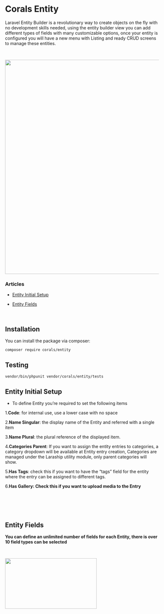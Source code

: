 # Corals Entity
Laravel Entity Builder is a revolutionary way to create objects on the fly with no development skills needed, using the entity builder view you can add different types of fields with many customizable options, once your entity is configured you will have a new menu with Listing and ready CRUD screens to manage these entities.
<p>&nbsp;</p>

<p><img src="https://www.laraship.com/wp-content/uploads/2020/10/laravel_entity_creator--770x1024.png" alt="" width="700"></p>

### Articles
- [Entity Initial Setup](#entity-initial-setup)

- [Entity Fields](#entity-fields)

<p>&nbsp;</p>

## Installation

You can install the package via composer:

```bash
composer require corals/entity
```

## Testing

```bash
vendor/bin/phpunit vendor/corals/entity/tests 
```

## Entity Initial Setup
- To define Entity you’re required to set the following items

1.<strong>Code</strong>: for internal use, use a lower case with no space

2.<strong>Name Singular</strong>: the display name of the Entity and referred with a single item

3.<strong>Name Plural</strong>: the plural reference of the displayed item.

4.<strong>Categories Parent</strong>: If you want to assign the entity entries to categories, a category dropdown will be available at Entity entry creation, Categories are managed under the Laraship utility module, only parent categories will show.

5.<strong>Has Tags</strong>: check this if you want to have the “tags” field for the entity where the entry can be assigned to different tags.

6.<strong>Has Gallery<strong>: Check this if you want to upload media to the Entry

<p>&nbsp;</p>

<p><img src="https://www.laraship.com/wp-content/uploads/2020/10/entity-definition-1024x98.png" alt=""></p>

<p>&nbsp;</p>

## Entity Fields
You can define an unlimited number of fields for each Entity, there is over 10 field types can be selected
<p>&nbsp;</p>
<p><img src="https://www.laraship.com/wp-content/uploads/2020/10/laravel_entity_fields_type-300x165.png" alt="" width="300" height="165" ></p>
<p>&nbsp;</p>
